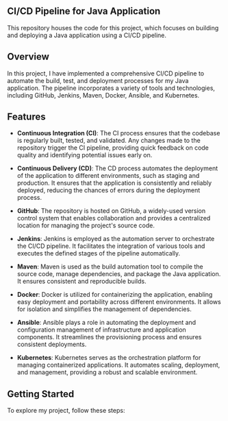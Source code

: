 ## CI/CD Pipeline for Java Application

This repository houses the code for this project, which focuses on building and deploying a Java application using a CI/CD pipeline.

## Overview

In this project, I have implemented a comprehensive CI/CD pipeline to automate the build, test, and deployment processes for my Java application. The pipeline incorporates a variety of tools and technologies, including GitHub, Jenkins, Maven, Docker, Ansible, and Kubernetes. 

## Features

- **Continuous Integration (CI)**: The CI process ensures that the codebase is regularly built, tested, and validated. Any changes made to the repository trigger the CI pipeline, providing quick feedback on code quality and identifying potential issues early on.

- **Continuous Delivery (CD)**: The CD process automates the deployment of the application to different environments, such as staging and production. It ensures that the application is consistently and reliably deployed, reducing the chances of errors during the deployment process.

- **GitHub**: The repository is hosted on GitHub, a widely-used version control system that enables collaboration and provides a centralized location for managing the project's source code.

- **Jenkins**: Jenkins is employed as the automation server to orchestrate the CI/CD pipeline. It facilitates the integration of various tools and executes the defined stages of the pipeline automatically.

- **Maven**: Maven is used as the build automation tool to compile the source code, manage dependencies, and package the Java application. It ensures consistent and reproducible builds.

- **Docker**: Docker is utilized for containerizing the application, enabling easy deployment and portability across different environments. It allows for isolation and simplifies the management of dependencies.

- **Ansible**: Ansible plays a role in automating the deployment and configuration management of infrastructure and application components. It streamlines the provisioning process and ensures consistent deployments.

- **Kubernetes**: Kubernetes serves as the orchestration platform for managing containerized applications. It automates scaling, deployment, and management, providing a robust and scalable environment.

## Getting Started

To explore my project, follow these steps:
